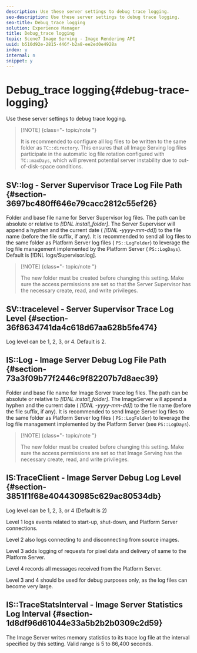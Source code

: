 ```yaml
---
description: Use these server settings to debug trace logging.
seo-description: Use these server settings to debug trace logging.
seo-title: Debug_trace logging
solution: Experience Manager
title: Debug_trace logging
topic: Scene7 Image Serving - Image Rendering API
uuid: b510d92e-2815-446f-b2a8-ee2ed0e4928a
index: y
internal: n
snippet: y
---
```


# Debug_trace logging{#debug-trace-logging}

Use these server settings to debug trace logging.

>[!NOTE] {class="- topic/note "}
>
>It is recommended to configure all log files to be written to the same folder as `TC::directory`. This ensures that all Image Serving log files participate in the automatic log file rotation configured with `TC::maxDays`, which will prevent potential server instability due to out-of-disk-space conditions.

## SV::log - Server Supervisor Trace Log File Path {#section-3697bc480ff646e79cacc2812c55ef26}

Folder and base file name for Server Supervisor log files. The path can be absolute or relative to *[!DNL install_folder]*. The Server Supervisor will append a hyphen and the current date ( *[!DNL -yyyy-mm-dd]*) to the file name (before the file suffix, if any). It is recommended to send all log files to the same folder as Platform Server log files ( `PS::LogFolder`) to leverage the log file management implemented by the Platform Server ( `PS::LogDays`). Default is [!DNL logs/Supervisor.log].

>[!NOTE] {class="- topic/note "}
>
>The new folder must be created before changing this setting. Make sure the access permissions are set so that the Server Supervisor has the necessary create, read, and write privileges.

## SV::tracelevel - Server Supervisor Trace Log Level {#section-36f8634741da4c618d67aa628b5fe474}

Log level can be 1, 2, 3, or 4. Default is 2.

## IS::Log - Image Server Debug Log File Path {#section-73a3f09b77f2446c9f82207b7d8aec39}

Folder and base file name for Image Server trace log files. The path can be absolute or relative to *[!DNL install_folder]*. The ImageServer will append a hyphen and the current date ( *[!DNL -yyyy-mm-dd]*) to the file name (before the file suffix, if any). It is recommended to send Image Server log files to the same folder as Platform Server log files ( `PS::LogFolder`) to leverage the log file management implemented by the Platform Server (see `PS::LogDays`).

>[!NOTE] {class="- topic/note "}
>
>The new folder must be created before changing this setting. Make sure the access permissions are set so that Image Serving has the necessary create, read, and write privileges.

## IS:TraceClient - Image Server Debug Log Level {#section-3851f1f68e404430985c629ac80534db}

Log level can be 1, 2, 3, or 4 (Default is 2)

Level 1 logs events related to start-up, shut-down, and Platform Server connections.

Level 2 also logs connecting to and disconnecting from source images.

Level 3 adds logging of requests for pixel data and delivery of same to the Platform Server.

Level 4 records all messages received from the Platform Server.

Level 3 and 4 should be used for debug purposes only, as the log files can become very large.

## IS::TraceStatsInterval - Image Server Statistics Log Interval {#section-1d8df96d61044e33a5b2b2b0309c2d59}

The Image Server writes memory statistics to its trace log file at the interval specified by this setting. Valid range is 5 to 86,400 seconds. 
